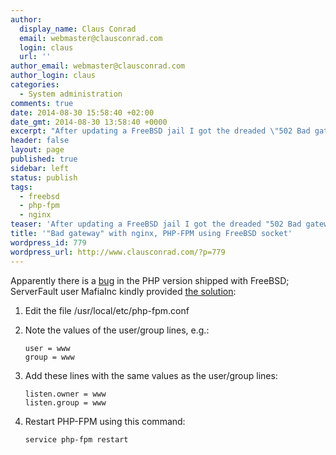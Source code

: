 ```yaml
---
author:
  display_name: Claus Conrad
  email: webmaster@clausconrad.com
  login: claus
  url: ''
author_email: webmaster@clausconrad.com
author_login: claus
categories:
  - System administration
comments: true
date: 2014-08-30 15:58:40 +02:00
date_gmt: 2014-08-30 13:58:40 +0000
excerpt: "After updating a FreeBSD jail I got the dreaded \"502 Bad gateway\" error from nginx, here's how I fixed it:\r\n\r\n"
header: false
layout: page
published: true
sidebar: left
status: publish
tags:
  - freebsd
  - php-fpm
  - nginx
teaser: 'After updating a FreeBSD jail I got the dreaded "502 Bad gateway" error from nginx, here''s how I fixed it:'
title: '"Bad gateway" with nginx, PHP-FPM using FreeBSD socket'
wordpress_id: 779
wordpress_url: http://www.clausconrad.com/?p=779
---
```

Apparently there is a [bug](https://bugs.php.net/bug.php?id=67244) in the PHP version shipped with FreeBSD; ServerFault user MafiaInc kindly provided [the solution](https://serverfault.com/questions/593272/nginx-php-fpm-permission):

1. Edit the file /usr/local/etc/php-fpm.conf

2. Note the values of the user/group lines, e.g.:

   ```
   user = www  
   group = www
   ```
  
3. Add these lines with the same values as the user/group lines:

   ```
   listen.owner = www  
   listen.group = www
   ```
  
4. Restart PHP-FPM using this command: 
        
   ```shell
   service php-fpm restart
   ```
